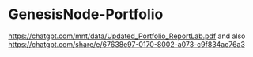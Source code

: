 # GenesisNode-Portfolio
https://chatgpt.com/mnt/data/Updated_Portfolio_ReportLab.pdf and also https://chatgpt.com/share/e/67638e97-0170-8002-a073-c9f834ac76a3 
